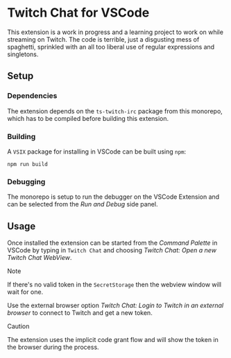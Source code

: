 # Twitch Chat for VSCode

This extension is a work in progress and a learning project to work on while streaming on Twitch. The code is terrible, just a disgusting mess of spaghetti, sprinkled with an all too liberal use of regular expressions and singletons.

## Setup

### Dependencies

The extension depends on the `ts-twitch-irc` package from this monorepo, which has to be compiled before building this extension.

### Building

A `VSIX` package for installing in VSCode can be built using `npm`:

```console
npm run build
```

### Debugging

The monorepo is setup to run the debugger on the VSCode Extension and can be selected from the _Run and Debug_ side panel.

## Usage

Once installed the extension can be started from the _Command Palette_ in VSCode by typing in `Twitch Chat` and choosing _Twitch Chat: Open a new Twitch Chat WebView_.

> [!NOTE]
> If there's no valid token in the `SecretStorage` then the webview window will wait for one.

Use the external browser option _Twitch Chat: Login to Twitch in an external browser_ to connect to Twitch and get a new token.

> [!CAUTION]
> The extension uses the implicit code grant flow and will show the token in the browser during the process.
